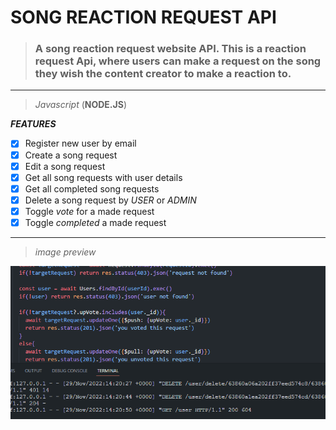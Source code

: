 # SONG REACTION REQUEST API
> ### A song reaction request website API. This is a reaction request Api, where users can make a request on the song they wish the content creator to make a reaction to.

---

>_Javascript_ (**NODE.JS**)

**_FEATURES_**
* [x] Register new user by email
* [x] Create a song request
* [x] Edit a song request
* [x] Get all song requests with user details
* [x] Get all completed song requests
* [x] Delete a song request by _USER_ or _ADMIN_
* [x] Toggle _vote_ for a made request
* [x] Toggle _completed_ a made request

---

> *image preview*

![image preview](./public/snippet.png "page preview")